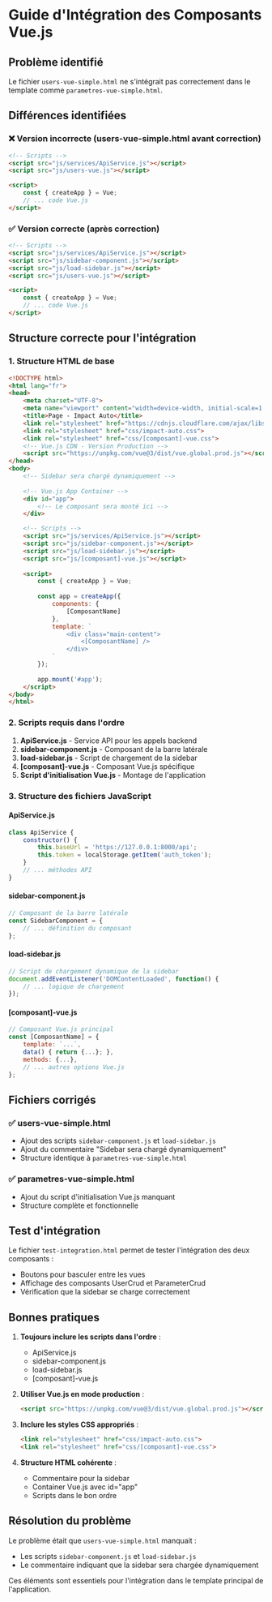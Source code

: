 # Guide d'Intégration des Composants Vue.js

## Problème identifié

Le fichier `users-vue-simple.html` ne s'intégrait pas correctement dans le template comme `parametres-vue-simple.html`.

## Différences identifiées

### ❌ Version incorrecte (users-vue-simple.html avant correction)
```html
<!-- Scripts -->
<script src="js/services/ApiService.js"></script>
<script src="js/users-vue.js"></script>

<script>
    const { createApp } = Vue;
    // ... code Vue.js
</script>
```

### ✅ Version correcte (après correction)
```html
<!-- Scripts -->
<script src="js/services/ApiService.js"></script>
<script src="js/sidebar-component.js"></script>
<script src="js/load-sidebar.js"></script>
<script src="js/users-vue.js"></script>

<script>
    const { createApp } = Vue;
    // ... code Vue.js
</script>
```

## Structure correcte pour l'intégration

### 1. Structure HTML de base
```html
<!DOCTYPE html>
<html lang="fr">
<head>
    <meta charset="UTF-8">
    <meta name="viewport" content="width=device-width, initial-scale=1.0">
    <title>Page - Impact Auto</title>
    <link rel="stylesheet" href="https://cdnjs.cloudflare.com/ajax/libs/font-awesome/6.0.0/css/all.min.css">
    <link rel="stylesheet" href="css/impact-auto.css">
    <link rel="stylesheet" href="css/[composant]-vue.css">
    <!-- Vue.js CDN - Version Production -->
    <script src="https://unpkg.com/vue@3/dist/vue.global.prod.js"></script>
</head>
<body>
    <!-- Sidebar sera chargé dynamiquement -->
    
    <!-- Vue.js App Container -->
    <div id="app">
        <!-- Le composant sera monté ici -->
    </div>

    <!-- Scripts -->
    <script src="js/services/ApiService.js"></script>
    <script src="js/sidebar-component.js"></script>
    <script src="js/load-sidebar.js"></script>
    <script src="js/[composant]-vue.js"></script>
    
    <script>
        const { createApp } = Vue;
        
        const app = createApp({
            components: {
                [ComposantName]
            },
            template: `
                <div class="main-content">
                    <[ComposantName] />
                </div>
            `
        });
        
        app.mount('#app');
    </script>
</body>
</html>
```

### 2. Scripts requis dans l'ordre

1. **ApiService.js** - Service API pour les appels backend
2. **sidebar-component.js** - Composant de la barre latérale
3. **load-sidebar.js** - Script de chargement de la sidebar
4. **[composant]-vue.js** - Composant Vue.js spécifique
5. **Script d'initialisation Vue.js** - Montage de l'application

### 3. Structure des fichiers JavaScript

#### ApiService.js
```javascript
class ApiService {
    constructor() {
        this.baseUrl = 'https://127.0.0.1:8000/api';
        this.token = localStorage.getItem('auth_token');
    }
    // ... méthodes API
}
```

#### sidebar-component.js
```javascript
// Composant de la barre latérale
const SidebarComponent = {
    // ... définition du composant
};
```

#### load-sidebar.js
```javascript
// Script de chargement dynamique de la sidebar
document.addEventListener('DOMContentLoaded', function() {
    // ... logique de chargement
});
```

#### [composant]-vue.js
```javascript
// Composant Vue.js principal
const [ComposantName] = {
    template: `...`,
    data() { return {...}; },
    methods: {...},
    // ... autres options Vue.js
};
```

## Fichiers corrigés

### ✅ users-vue-simple.html
- Ajout des scripts `sidebar-component.js` et `load-sidebar.js`
- Ajout du commentaire "Sidebar sera chargé dynamiquement"
- Structure identique à `parametres-vue-simple.html`

### ✅ parametres-vue-simple.html
- Ajout du script d'initialisation Vue.js manquant
- Structure complète et fonctionnelle

## Test d'intégration

Le fichier `test-integration.html` permet de tester l'intégration des deux composants :
- Boutons pour basculer entre les vues
- Affichage des composants UserCrud et ParameterCrud
- Vérification que la sidebar se charge correctement

## Bonnes pratiques

1. **Toujours inclure les scripts dans l'ordre** :
   - ApiService.js
   - sidebar-component.js
   - load-sidebar.js
   - [composant]-vue.js

2. **Utiliser Vue.js en mode production** :
   ```html
   <script src="https://unpkg.com/vue@3/dist/vue.global.prod.js"></script>
   ```

3. **Inclure les styles CSS appropriés** :
   ```html
   <link rel="stylesheet" href="css/impact-auto.css">
   <link rel="stylesheet" href="css/[composant]-vue.css">
   ```

4. **Structure HTML cohérente** :
   - Commentaire pour la sidebar
   - Container Vue.js avec id="app"
   - Scripts dans le bon ordre

## Résolution du problème

Le problème était que `users-vue-simple.html` manquait :
- Les scripts `sidebar-component.js` et `load-sidebar.js`
- Le commentaire indiquant que la sidebar sera chargée dynamiquement

Ces éléments sont essentiels pour l'intégration dans le template principal de l'application.
